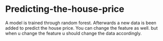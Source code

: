 # Predicting-the-house-price
 A model is trained through random forest. Afterwards a new data is been added to predict the house price. You can change the feature as well. but when u change the feature u should change the data accordingly.
